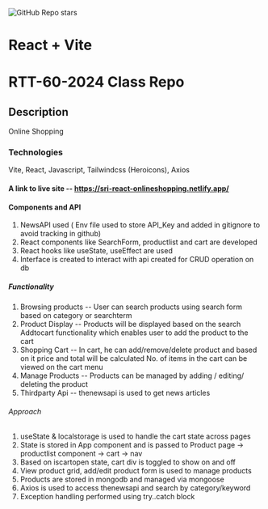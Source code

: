 
![GitHub Repo stars](https://img.shields.io/github/stars/sri91524/capstoneproject-frontend)

# React + Vite 

# RTT-60-2024 Class Repo

## Description
Online Shopping 

### Technologies
Vite, React, Javascript, Tailwindcss (Heroicons), Axios

#### A link to live site -- https://sri-react-onlineshopping.netlify.app/

#### Components and API
1. NewsAPI used ( Env file used to store API_Key and added in gitignore to avoid tracking in github)
3. React components like SearchForm, productlist and cart are developed
4. React hooks like useState, useEffect are used
5. Interface is created to interact with api created for CRUD operation on db

##### Functionality
1. Browsing products -- User can search products using search form based on category or searchterm
2. Product Display   -- Products will be displayed based on the search 
                        Addtocart functionality which enables user to add the product to the cart
3. Shopping Cart     -- In cart, he can add/remove/delete product and based on it price and total will be calculated 
                        No. of items in the cart can be viewed on the cart menu
4. Manage Products   -- Products can be managed by adding / editing/ deleting the product
5. Thirdparty Api    -- thenewsapi is used to get news articles

###### Approach
1. useState & localstorage is used to handle the cart state across pages
2. State is stored in App component and is passed to Product page -> productlist component -> cart -> nav
3. Based on iscartopen state, cart div is toggled to show on and off
4. View product grid, add/edit product form is used to manage products
5. Products are stored in mongodb and managed via mongoose
6. Axios is used to access thenewsapi and search by category/keyword
7. Exception handling performed using try..catch block


